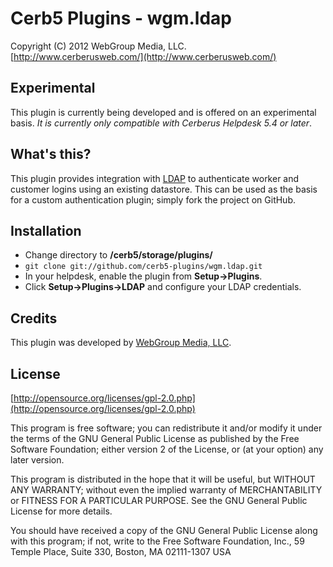 Cerb5 Plugins - wgm.ldap
===========================================
Copyright (C) 2012 WebGroup Media, LLC.  
[http://www.cerberusweb.com/](http://www.cerberusweb.com/)  

Experimental
------------
This plugin is currently being developed and is offered on an experimental basis.  _It is currently only compatible with Cerberus Helpdesk 5.4 or later_.

What's this?
------------
This plugin provides integration with [LDAP](http://en.wikipedia.org/wiki/Lightweight_Directory_Access_Protocol) to authenticate worker and customer logins using an existing datastore.  This can be used as the basis for a custom authentication plugin; simply fork the project on GitHub.

Installation
------------
* Change directory to **/cerb5/storage/plugins/**
* `git clone git://github.com/cerb5-plugins/wgm.ldap.git`
* In your helpdesk, enable the plugin from **Setup->Plugins**.
* Click **Setup->Plugins->LDAP** and configure your LDAP credentials.

Credits
-------
This plugin was developed by [WebGroup Media, LLC](http://www.cerberusweb.com/).

License
-------

[http://opensource.org/licenses/gpl-2.0.php](http://opensource.org/licenses/gpl-2.0.php)  

This program is free software; you can redistribute it and/or modify it under the terms of the GNU General Public License as published by the Free Software Foundation; either version 2 of the License, or (at your option) any later version.

This program is distributed in the hope that it will be useful, but WITHOUT ANY WARRANTY; without even the implied warranty of MERCHANTABILITY or FITNESS FOR A PARTICULAR PURPOSE. See the GNU General Public License for more details.

You should have received a copy of the GNU General Public License along with this program; if not, write to the Free Software Foundation, Inc., 59 Temple Place, Suite 330, Boston, MA 02111-1307 USA
